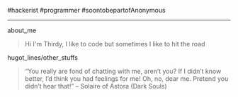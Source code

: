 #hackerist
#programmer
#soontobepartofAnonymous
***
about_me

>  Hi I'm Thirdy, I like to code but sometimes I like to hit the road

hugot_lines/other_stuffs

> “You really are fond of chatting with me, aren’t you? If I didn’t know better, I’d think you had feelings for me! Oh, no, dear me. Pretend you didn’t hear that!” – Solaire of Astora (Dark Souls)